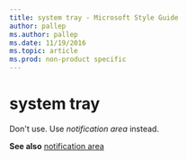 ```yaml
---
title: system tray - Microsoft Style Guide
author: pallep
ms.author: pallep
ms.date: 11/19/2016
ms.topic: article
ms.prod: non-product specific
---
```


# system tray

Don't use. Use *notification area* instead.

**See also** [notification area](/style-guide/a-z-word-list-term-collections/n/notification-area)

